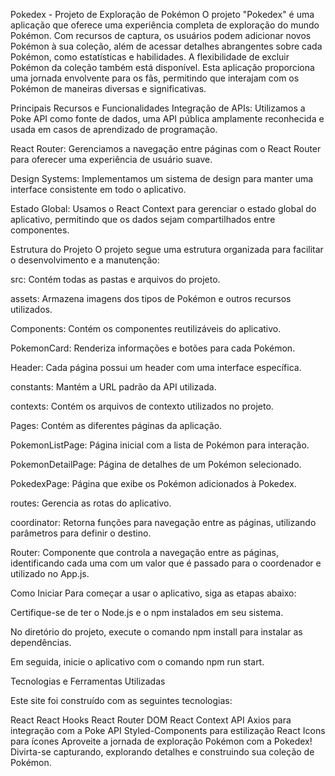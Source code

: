 Pokedex - Projeto de Exploração de Pokémon
O projeto "Pokedex" é uma aplicação que oferece uma experiência completa de exploração do mundo Pokémon. Com recursos de captura, os usuários podem adicionar novos Pokémon à sua coleção, além de acessar detalhes abrangentes sobre cada Pokémon, como estatísticas e habilidades. A flexibilidade de excluir Pokémon da coleção também está disponível. Esta aplicação proporciona uma jornada envolvente para os fãs, permitindo que interajam com os Pokémon de maneiras diversas e significativas.

Principais Recursos e Funcionalidades
Integração de APIs: Utilizamos a Poke API como fonte de dados, uma API pública amplamente reconhecida e usada em casos de aprendizado de programação.

React Router: Gerenciamos a navegação entre páginas com o React Router para oferecer uma experiência de usuário suave.

Design Systems: Implementamos um sistema de design para manter uma interface consistente em todo o aplicativo.

Estado Global: Usamos o React Context para gerenciar o estado global do aplicativo, permitindo que os dados sejam compartilhados entre componentes.

Estrutura do Projeto
O projeto segue uma estrutura organizada para facilitar o desenvolvimento e a manutenção:

src: Contém todas as pastas e arquivos do projeto.

assets: Armazena imagens dos tipos de Pokémon e outros recursos utilizados.

Components: Contém os componentes reutilizáveis do aplicativo.

PokemonCard: Renderiza informações e botões para cada Pokémon.

Header: Cada página possui um header com uma interface específica.

constants: Mantém a URL padrão da API utilizada.

contexts: Contém os arquivos de contexto utilizados no projeto.

Pages: Contém as diferentes páginas da aplicação.

PokemonListPage: Página inicial com a lista de Pokémon para interação.

PokemonDetailPage: Página de detalhes de um Pokémon selecionado.

PokedexPage: Página que exibe os Pokémon adicionados à Pokedex.

routes: Gerencia as rotas do aplicativo.

coordinator: Retorna funções para navegação entre as páginas, utilizando parâmetros para definir o destino.

Router: Componente que controla a navegação entre as páginas, identificando cada uma com um valor que é passado para o coordenador e utilizado no App.js.

Como Iniciar
Para começar a usar o aplicativo, siga as etapas abaixo:

Certifique-se de ter o Node.js e o npm instalados em seu sistema.

No diretório do projeto, execute o comando npm install para instalar as dependências.

Em seguida, inicie o aplicativo com o comando npm run start.

Tecnologias e Ferramentas Utilizadas

Este site foi construído com as seguintes tecnologias:

React
React Hooks
React Router DOM
React Context API
Axios para integração com a Poke API
Styled-Components para estilização
React Icons para ícones
Aproveite a jornada de exploração Pokémon com a Pokedex! Divirta-se capturando, explorando detalhes e construindo sua coleção de Pokémon.

